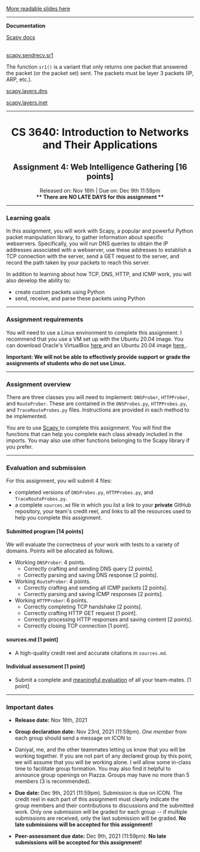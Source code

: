 <a href="https://github.com/guedou/guedou.github.io/blob/master/talks/2019_BHUSA/Scapy.ipynb"> More readable slides here </a>

<hr>

<b>Documentation</b>

<a href="https://scapy.readthedocs.io/en/latest/index.html" target="_blank" rel="noopener noreferrer"> Scapy docs </a>
<br><br>

<a href="https://scapy.readthedocs.io/en/latest/api/scapy.sendrecv.html?highlight=sr1#scapy.sendrecv.sr1" target="_blank" rel="noopener noreferrer"> scapy.sendrecv.sr1 </a>

The function `sr1()` is a variant that only returns one packet that answered the packet (or the packet set) sent. The packets must be layer 3 packets (IP, ARP, etc.).

<a href="https://scapy.readthedocs.io/en/latest/api/scapy.layers.dns.html" target="_blank" rel="noopener noreferrer"> scapy.layers.dns </a>

<a href="https://scapy.readthedocs.io/en/latest/api/scapy.layers.inet.html" target="_blank" rel="noopener noreferrer"> scapy.layers.inet </a>

<hr>

# <center> CS 3640: Introduction to Networks and Their Applications </center>
## <center> Assignment 4: Web Intelligence Gathering [16 points] </center>
<center> Released on: Nov 16th | Due on: Dec 9th 11:59pm</center>
<center> <b> ** There are NO LATE DAYS for this assignment ** </b> </center>
<hr>

<h3> Learning goals </h3>

In this assignment, you will work with Scapy, a popular and powerful Python packet manipulation library, to gather
information about specific webservers. Specifically, you will run DNS queries to obtain the IP addresses associated
with a webserver, use these addresses to establish a TCP connection with the server, send a GET request to the server,
and record the path taken by your packets to reach this server.

In addition to learning about how TCP, DNS, HTTP, and ICMP work, you will also develop the ability to:

- create custom packets using Python
- send, receive, and parse these packets using Python

<hr> 

### Assignment requirements
You will need to use a Linux environment to complete this assignment. I recommend that you use a VM set up with the
Ubuntu 20.04 image. You can download Oracle's VirtualBox <a href="https://www.virtualbox.org/"> here </a> and an Ubuntu 
20.04 image <a href="https://releases.ubuntu.com/20.04/"> here </a>.

<b> Important: We will not be able to effectively provide support or grade the assignments of students who do not use 
Linux. </b>

<hr> 

### Assignment overview
There are three classes you will need to implement: `DNSProber`, `HTTPProber`, and `RouteProber`. These are contained
in the `DNSProbes.py`, `HTTPProbes.py`, and `TraceRouteProbes.py` files. Instructions are provided in each method to
be implemented.

You are to use <a href="https://scapy.readthedocs.io/en/latest/introduction.html#about-scapy"> Scapy </a> to complete
this assignment. You will find the functions that can help you complete each class already included in the imports.
You may also use other functions belonging to the Scapy library if you prefer.

<hr>

### Evaluation and submission
For this assignment, you will submit 4 files: 
- completed versions of `DNSProbes.py`, `HTTPProbes.py`, and `TraceRouteProbes.py`.
- a complete `sources.md` file in which you list a link to your **private** GitHub repository, your team's credit reel,
and links to all the resources used to help you complete this assignment.

#### Submitted program [14 points]
We will evaluate the correctness of your work with tests to a variety of domains. Points will be allocated as follows.

- Working `DNSProber`: 4 points.
  - Correctly crafting and sending DNS query [2 points].
  - Correctly parsing and saving DNS response [2 points].
- Working `RouteProber`: 4 points.
  - Correctly crafting and sending all ICMP packets [2 points].
  - Correctly parsing and saving ICMP responses [2 points].
- Working `HTTPProber`: 6 points.
  - Correctly completing TCP handshake [2 points].
  - Correctly crafting HTTP GET request [1 point].
  - Correctly processing HTTP responses and saving content [2 points].
  - Correctly closing TCP connection [1 point].

#### sources.md [1 point]
- A high-quality credit reel and accurate citations in `sources.md`.

#### Individual assessment [1 point]
- Submit a complete and [meaningful evaluation](https://forms.office.com/r/CQHTYXXvMd) of all your team-mates. [1 
point]

<hr>

### Important dates 
- **Release date:** Nov 16th, 2021
- **Group declaration date:** Nov 23rd, 2021 (11:59pm). *One member* from each group should send a message on ICON to 
- Daniyal, me, and the other teammates letting us know that you will be working together. If you are not part of any 
declared group by this point, we will assume that you will be working alone. I will allow some in-class time to 
facilitate group formation. You may also find it helpful to announce group openings on Piazza. Groups may have no more 
than 5 members (3 is recommended).

- **Due date:** Dec 9th, 2021 (11:59pm). Submission is due on ICON. The credit reel in each part of this assignment must 
clearly indicate the group members and their contributions to discussions and the submitted work. Only one 
submission will be graded for each group -- if multiple submissions are received, only the last submission will be 
graded. 
**No late submissions will be accepted for this assignment!**

- **Peer-assessment due date:** Dec 9th, 2021 (11:59pm). 
**No late submissions will be accepted for this assignment!**

